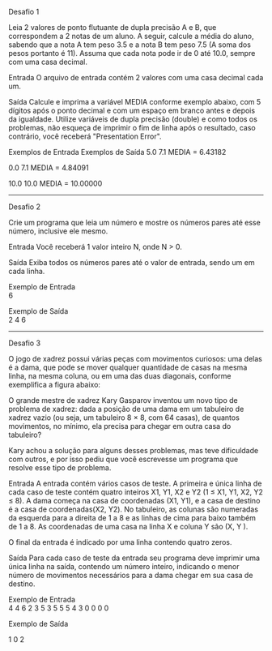 Desafio 1

Leia 2 valores de ponto flutuante de dupla precisão A e B, que correspondem a 2 notas de um aluno. 
A seguir, calcule a média do aluno, sabendo que a nota A tem peso 3.5 e a nota B tem peso 7.5 (A soma dos pesos portanto é 11). 
Assuma que cada nota pode ir de 0 até 10.0, sempre com uma casa decimal.

Entrada
O arquivo de entrada contém 2 valores com uma casa decimal cada um.

Saída
Calcule e imprima a variável MEDIA conforme exemplo abaixo, 
com 5 dígitos após o ponto decimal e com um espaço em branco antes e depois da igualdade. 
Utilize variáveis de dupla precisão (double) e como todos os problemas, não esqueça de imprimir o fim de linha após o resultado, caso contrário,
 você receberá "Presentation Error".

 
Exemplos de Entrada	Exemplos de Saída
5.0
7.1			MEDIA = 6.43182

0.0
7.1			MEDIA = 4.84091

10.0
10.0			MEDIA = 10.00000

-------------------------------------------------------------------------------------------------------------------------------

Desafio 2

Crie um programa que leia um número e mostre os números pares até esse número, inclusive ele mesmo.

Entrada
Você receberá 1 valor inteiro N, onde N > 0.

Saída
Exiba todos os números pares até o valor de entrada, sendo um em cada linha. 

Exemplo de Entrada	
6

Exemplo de Saída	
2
4
6

-------------------------------------------------------------------------------------------------------------------------------

Desafio 3

O jogo de xadrez possui várias peças com movimentos curiosos: uma delas é a dama, que pode se mover qualquer quantidade de casas na mesma linha,
 na mesma coluna, ou em uma das duas diagonais, conforme exemplifica a figura abaixo:

O grande mestre de xadrez Kary Gasparov inventou um novo tipo de problema de xadrez: 
dada a posição de uma dama em um tabuleiro de xadrez vazio (ou seja, um tabuleiro 8 × 8, com 64 casas), de quantos movimentos,
 no mínimo, ela precisa para chegar em outra casa do tabuleiro?

Kary achou a solução para alguns desses problemas, mas teve dificuldade com outros, 
e por isso pediu que você escrevesse um programa que resolve esse tipo de problema.  

Entrada
A entrada contém vários casos de teste. A primeira e única linha de cada caso de teste contém quatro inteiros X1, Y1, X2 e Y2 (1 ≤ X1, Y1, X2, Y2 ≤ 8). 
A dama começa na casa de coordenadas (X1, Y1), e a casa de destino é a casa de coordenadas(X2, Y2). 
No tabuleiro, as colunas são numeradas da esquerda para a direita de 1 a 8 e as linhas de cima para baixo também de 1 a 8.
 As coordenadas de uma casa na linha X e coluna Y são (X, Y ).

O final da entrada é indicado por uma linha contendo quatro zeros.

Saída
Para cada caso de teste da entrada seu programa deve imprimir uma única linha na saída, 
contendo um número inteiro, indicando o menor número de movimentos necessários para a dama chegar em sua casa de destino.

 
Exemplo de Entrada	
4 4 6 2
3 5 3 5
5 5 4 3
0 0 0 0

Exemplo de Saída

1
0
2